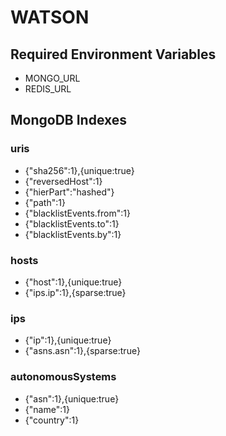# WATSON

## Required Environment Variables
* MONGO_URL
* REDIS_URL

## MongoDB Indexes
### uris
* {"sha256":1},{unique:true}
* {"reversedHost":1}
* {"hierPart":"hashed"}
* {"path":1}
* {"blacklistEvents.from":1}
* {"blacklistEvents.to":1}
* {"blacklistEvents.by":1}

### hosts
* {"host":1},{unique:true}
* {"ips.ip":1},{sparse:true}

### ips
* {"ip":1},{unique:true}
* {"asns.asn":1},{sparse:true}

### autonomousSystems
* {"asn":1},{unique:true}
* {"name":1}
* {"country":1}
